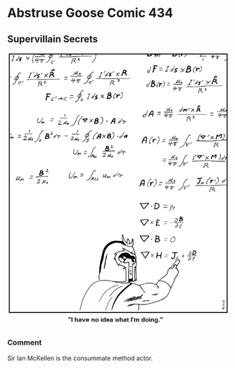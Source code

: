# Abstruse Goose Comic 434
## Supervillain Secrets

![image](comics/superhero_physics_amuses_me.png)
### Comment
Sir Ian McKellen is the consummate method actor.
